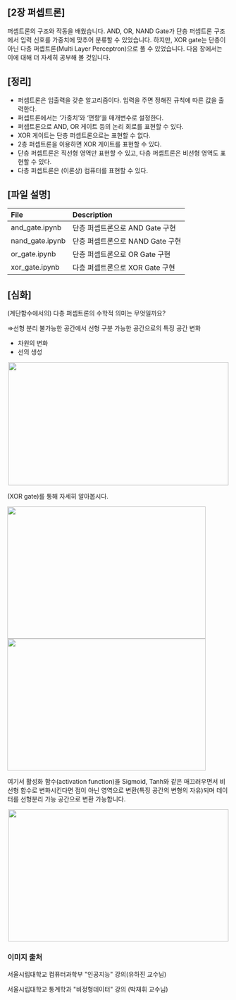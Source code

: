 ## [2장 퍼셉트론]

퍼셉트론의 구조와 작동을 배웠습니다. AND, OR, NAND Gate가 단층 퍼셉트론 구조에서 입력 신호를 가중치에 맞추어 분류할 수 있었습니다. 하지만, XOR gate는 단층이 아닌 다층 퍼셉트론(Multi Layer Perceptron)으로 풀 수 있었습니다. 다음 장에서는 이에 대해 더 자세히 공부해 볼 것입니다.

## [정리]

- 퍼셉트론은 입출력을 갖춘 알고리즘이다. 입력을 주면 정해진 규칙에 따른 값을 출력한다.
- 퍼셉트론에서는 ‘가중치’와 ‘편향’을 매개변수로 설정한다.
- 퍼셉트론으로 AND, OR 게이트 등의 논리 회로를 표현할 수 있다.
- XOR 게이트는 단층 퍼셉트론으로는 표현할 수 없다.
- 2층 퍼셉트론을 이용하면 XOR 게이트를 표현할 수 있다.
- 단층 퍼셉트론은 직선형 영역만 표현할 수 있고, 다층 퍼셉트론은 비선형 영역도 표현할 수 있다.
- 다층 퍼셉트론은 (이론상) 컴퓨터를 표현할 수 있다.

## [파일 설명]
| File | Description |
|:--   |:--   |
|and_gate.ipynb | 단층 퍼셉트론으로 AND Gate 구현|
|nand_gate.ipynb | 단층 퍼셉트론으로 NAND Gate 구현|
|or_gate.ipynb | 단층 퍼셉트론으로 OR Gate 구현|
|xor_gate.ipynb | 다층 퍼셉트론으로 XOR Gate 구현|

## [심화]

(계단함수에서의) 다층 퍼셉트론의 수학적 의미는 무엇일까요?

⇒선형 분리 불가능한 공간에서 선형 구분 가능한 공간으로의 특징 공간 변화

- 차원의 변화
- 선의 생성
<p align="center">
<img src="https://user-images.githubusercontent.com/55529617/103615414-e4960a80-4f6d-11eb-96b7-c2c8724c9586.png" width=500 height=280>
</p>

(XOR gate)를 통해 자세히 알아봅시다.

<div>
<img src="https://user-images.githubusercontent.com/55529617/103615403-e2cc4700-4f6d-11eb-995f-666c997b775b.png" width=450 height=300>
<img src="https://user-images.githubusercontent.com/55529617/103615407-e3fd7400-4f6d-11eb-8488-c834c4e9dc28.png" width=450 height=300>
</div>

여기서 활성화 함수(activation function)을 Sigmoid, Tanh와 같은 매끄러우면서 비선형 함수로 변화시킨다면 점이 아닌 영역으로 변환(특징 공간의 변형의 자유)되며 데이터를 선형분리 가능 공간으로 변환 가능합니다.

<p align="center">
<img src="https://user-images.githubusercontent.com/55529617/103615412-e4960a80-4f6d-11eb-9d34-ad9a78cfc8d5.png" width=500 height=300>
</p>

### 이미지 출처

서울시립대학교 컴퓨터과학부 "인공지능" 강의(유하진 교수님)

서울시립대학교 통계학과 "비정형데이터" 강의 (박재휘 교수님)
